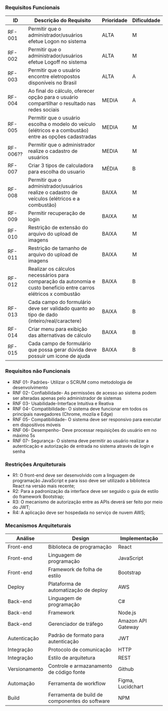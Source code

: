 ### Requisitos Funcionais

|ID    | Descrição do Requisito  | Prioridade | Dificuldade |
|------|-----------------------------------------|----|---| 
|RF-001| Permitir que o administrador/usuários efetue Logon no sistema | ALTA | M |
|RF-002| Permitir que o administrador/usuários efetue Logoff no sistema | ALTA | M |
|RF-003| Permitir que o usuário encontre eletropostos disponíveis no Brasil | ALTA | A |
|RF-004| Ao final do cálculo, oferecer opção para o usuário compartilhar o resultado nas redes sociais | MEDIA | A |
|RF-005| Permitir que o usuário escolha o modelo do veículo (elétricos e a combustão) entre as opções cadastradas | MEDIA | M |
|RF-006??| Permitir que o administrador realize o cadastro de usuários | MEDIA | M |
|RF-007| Criar 3 tipos de calculadora para escolha do usuario | MÉDIA | B |
|RF-008| Permitir que o administrador/usuários realize o cadastro de veículos (elétricos e a combustão) | BAIXA | M |
|RF-009| Permitir recuperação de login| BAIXA | M |
|RF-010| Restrição de extensão do arquivo do upload de imagens| BAIXA | M|
|RF-011| Restrição de tamanho de arquivo do upload de imagens | BAIXA | M |
|RF-012| Realizar os cálculos necessários para comparação da autonomia e custo beneficio entre carros elétricos x combustão | BAIXA | B |
|RF-013| Cada campo do formulário deve ser validado quanto ao tipo de dado (inteiro/real/caractere) | BAIXA | B |
|RF-014| Criar menu para exibição das alternativas de cálculo | BAIXA | B |
|RF-015| Cada campo de formulário que possa gerar dúvida deve possuir um icone de ajuda | BAIXA | B |



### Requisitos não Funcionais

- RNF 01- Padrões- Utilizar o SCRUM como metodologia de desenvolvimento
- RNF 02- Confiabilidade- As permissões de acesso ao sistema podem ser alteradas apenas pelo administrador de sistemas
- RNF 03- Usabilidade-Interface Intuitiva e Reativa
- RNF 04- Compatibilidade- O sistema deve funcionar em todos os principais navegadores (Chrome, mozila e Edge)
- RNF 05- Compatibilidade- O sistema deve ser responsivo para executar em dispositivos móveis
- RNF 06- Desempenho- Deve processar requisições do usuário em no máximo 5s
- RNF 07- Segurança- O sistema deve permitir ao usuário realizar a autenticação e autorização de entrada no sistema através de login e senha

### Restrições Arquiteturais

- R1: O front-end deve ser desenvolvido com a linguagem de programação JavaScript e para isso deve ser utilizado a biblioteca React na versão mais recente;
- R2: Para a padronização da interface deve ser seguido o guia de estilo do framework Bootstrap;
- R3: O mecanismo de autorização entre as APIs deverá ser feito por meio do JWT;
- R4: A aplicação deve ser hospedada no serviço de nuvem AWS;  

### Mecanismos Arquiteturais

|Análise | Design  | Implementação |
|--------|--------------------|----|
|Front-end |Biblioteca de programação | React|
|Front-end |Linguagem de programação | JavaScript|
|Front-end |Framework de folha de estilo | Bootstrap|
|Deploy |Plataforma de automatização de deploy | AWS|
|Back-end |Linguagem de programação | C# |
|Back-end |Framework | Node.js |
|Back-end |Gerenciador de tráfego |Amazon API Gateway |
|Autenticação |Padrão de formato para autenticação | JWT|
|Integração |Protocolo de comunicação | HTTP |
|Integração |Estilo de arquitetura | REST |
|Versionamento |Controle e armazanamento de código fonte | Github|
|Automação | Ferramenta de workflow | Figma, Lucidchart |
|Build |Ferramenta de build de componentes do software |NPM |

